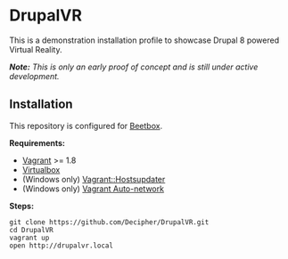 DrupalVR
========

This is a demonstration installation profile to showcase Drupal 8 powered
Virtual Reality.

_**Note:** This is only an early proof of concept and is still under active
development._



Installation
------------

This repository is configured for [Beetbox](http://beetbox.rtfd.org).

**Requirements:**

* [Vagrant](https://www.vagrantup.com/) >= 1.8
* [Virtualbox](https://www.virtualbox.org/)
* (Windows only) [Vagrant::Hostsupdater](https://github.com/cogitatio/vagrant-hostsupdater)
* (Windows only) [Vagrant Auto-network](https://github.com/oscar-stack/vagrant-auto_network)

**Steps:**

```
git clone https://github.com/Decipher/DrupalVR.git
cd DrupalVR
vagrant up
open http://drupalvr.local
```